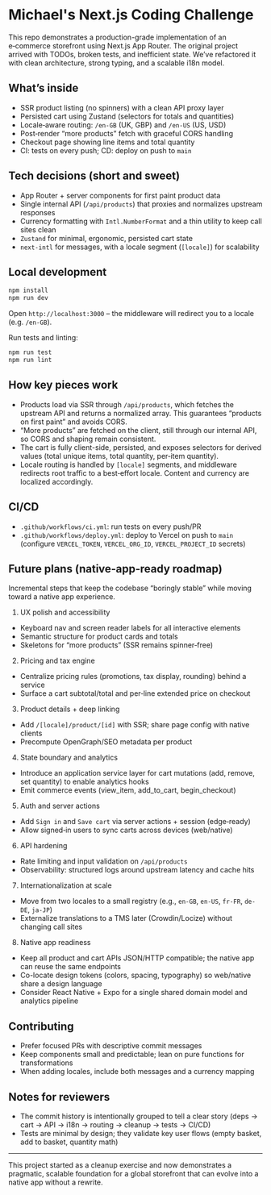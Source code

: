 # Michael's Next.js Coding Challenge

This repo demonstrates a production-grade implementation of an e‑commerce storefront using Next.js App Router. The original project arrived with TODOs, broken tests, and inefficient state. We’ve refactored it with clean architecture, strong typing, and a scalable i18n model.

## What’s inside
- SSR product listing (no spinners) with a clean API proxy layer
- Persisted cart using Zustand (selectors for totals and quantities)
- Locale‑aware routing: `/en-GB` (UK, GBP) and `/en-US` (US, USD)
- Post‑render “more products” fetch with graceful CORS handling
- Checkout page showing line items and total quantity
- CI: tests on every push; CD: deploy on push to `main`

## Tech decisions (short and sweet)
- App Router + server components for first paint product data
- Single internal API (`/api/products`) that proxies and normalizes upstream responses
- Currency formatting with `Intl.NumberFormat` and a thin utility to keep call sites clean
- `Zustand` for minimal, ergonomic, persisted cart state
- `next-intl` for messages, with a locale segment (`[locale]`) for scalability

## Local development
```bash
npm install
npm run dev
```

Open `http://localhost:3000` – the middleware will redirect you to a locale (e.g. `/en-GB`).

Run tests and linting:
```bash
npm run test
npm run lint
```

## How key pieces work
- Products load via SSR through `/api/products`, which fetches the upstream API and returns a normalized array. This guarantees “products on first paint” and avoids CORS.
- “More products” are fetched on the client, still through our internal API, so CORS and shaping remain consistent.
- The cart is fully client-side, persisted, and exposes selectors for derived values (total unique items, total quantity, per‑item quantity).
- Locale routing is handled by `[locale]` segments, and middleware redirects root traffic to a best‑effort locale. Content and currency are localized accordingly.

## CI/CD
- `.github/workflows/ci.yml`: run tests on every push/PR
- `.github/workflows/deploy.yml`: deploy to Vercel on push to `main` (configure `VERCEL_TOKEN`, `VERCEL_ORG_ID`, `VERCEL_PROJECT_ID` secrets)

## Future plans (native‑app‑ready roadmap)

Incremental steps that keep the codebase “boringly stable” while moving toward a native app experience.

1) UX polish and accessibility
- Keyboard nav and screen reader labels for all interactive elements
- Semantic structure for product cards and totals
- Skeletons for “more products” (SSR remains spinner‑free)

2) Pricing and tax engine
- Centralize pricing rules (promotions, tax display, rounding) behind a service
- Surface a cart subtotal/total and per‑line extended price on checkout

3) Product details + deep linking
- Add `/[locale]/product/[id]` with SSR; share page config with native clients
- Precompute OpenGraph/SEO metadata per product

4) State boundary and analytics
- Introduce an application service layer for cart mutations (add, remove, set quantity) to enable analytics hooks
- Emit commerce events (view_item, add_to_cart, begin_checkout)

5) Auth and server actions
- Add `Sign in` and `Save cart` via server actions + session (edge‑ready)
- Allow signed‑in users to sync carts across devices (web/native)

6) API hardening
- Rate limiting and input validation on `/api/products`
- Observability: structured logs around upstream latency and cache hits

7) Internationalization at scale
- Move from two locales to a small registry (e.g., `en-GB`, `en-US`, `fr-FR`, `de-DE`, `ja-JP`)
- Externalize translations to a TMS later (Crowdin/Locize) without changing call sites

8) Native app readiness
- Keep all product and cart APIs JSON/HTTP compatible; the native app can reuse the same endpoints
- Co-locate design tokens (colors, spacing, typography) so web/native share a design language
- Consider React Native + Expo for a single shared domain model and analytics pipeline

## Contributing
- Prefer focused PRs with descriptive commit messages
- Keep components small and predictable; lean on pure functions for transformations
- When adding locales, include both messages and a currency mapping

## Notes for reviewers
- The commit history is intentionally grouped to tell a clear story (deps → cart → API → i18n → routing → cleanup → tests → CI/CD)
- Tests are minimal by design; they validate key user flows (empty basket, add to basket, quantity math)

---
This project started as a cleanup exercise and now demonstrates a pragmatic, scalable foundation for a global storefront that can evolve into a native app without a rewrite.
